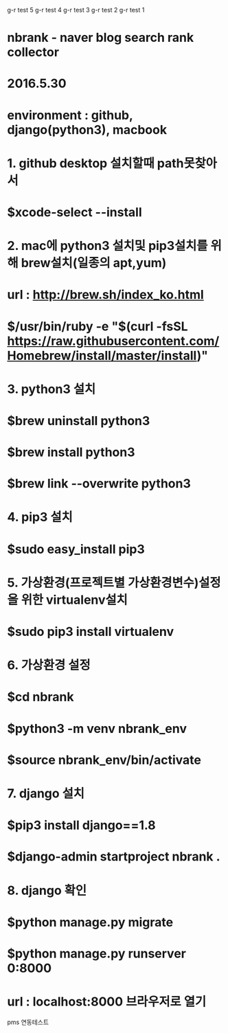 g-r test 5
g-r test 4
g-r test 3
g-r test 2
g-r test 1

# nbrank - naver blog search rank collector

# 2016.5.30
# environment : github, django(python3), macbook

# 1. github desktop 설치할때 path못찾아서
# $xcode-select --install

# 2. mac에 python3 설치및 pip3설치를 위해 brew설치(일종의 apt,yum)
# url : http://brew.sh/index_ko.html
# $/usr/bin/ruby -e "$(curl -fsSL https://raw.githubusercontent.com/Homebrew/install/master/install)"

# 3. python3 설치
# $brew uninstall python3
# $brew install python3
# $brew link --overwrite python3

# 4. pip3 설치
# $sudo easy_install pip3

# 5. 가상환경(프로젝트별 가상환경변수)설정을 위한 virtualenv설치
# $sudo pip3 install virtualenv

# 6. 가상환경 설정
# $cd nbrank
# $python3 -m venv nbrank_env
# $source nbrank_env/bin/activate

# 7. django 설치
# $pip3 install django==1.8
# $django-admin startproject nbrank .

# 8. django 확인
# $python manage.py migrate
# $python manage.py runserver 0:8000
# url : localhost:8000 브라우저로 열기

pms 연동테스트 

